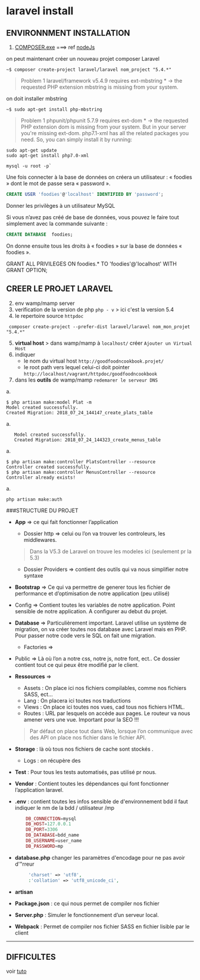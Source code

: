 # laravel install




## ENVIRONNMENT INSTALLATION
   1. [COMPOSER.exe](https://getcomposer.org/Composer-Setup.exe)  ===> ref [nodeJs](pkgnodejs/composerlaravel.md)


on peut maintenant créer un nouveau projet composer Laravel
```shell
~$ composer create-project laravel/laravel nom_project "5.4.*"
```
> Problem 1
  laravel/framework v5.4.9 requires ext-mbstring * -> the requested PHP extension mbstring is missing from your system.

on doit installer mbstring
```shell
~$ sudo apt-get install php-mbstring
```

> Problem 1
  phpunit/phpunit 5.7.9 requires ext-dom * -> the requested PHP extension dom is missing from your system.
   But in your server you're missing ext-dom. php7.1-xml has all the related packages you need. So, you can simply install it by running:
```shell
sudo apt-get update
sudo apt-get install php7.0-xml
```

```shell
mysql -u root -p`
```
Une fois connecter à la base de données on créera un utilisateur : « foodies » dont le mot de passe sera « password ».

```sql
CREATE USER 'foodies'@'localhost' IDENTIFIED BY 'password';
```
Donner les privilèges à un utilisateur MySQL

Si vous n’avez pas créé de base de données, vous pouvez le faire tout simplement avec la commande suivante :
```sql
CREATE DATABASE  foodies;
```
On donne ensuite tous les droits à « foodies » sur la base de données « foodies ».

GRANT ALL PRIVILEGES ON foodies.* TO 'foodies'@'localhost'  WITH GRANT OPTION;

## CREER LE PROJET LARAVEL
   2. env wamp/mamp server 
   3. verification de la version de php `php - v` > ici c'est la version 5.4
   4. le repertoire source `httpdoc` 
   ```shell
    composer create-project --prefer-dist laravel/laravel nom_mon_projet "5.4.*" 
   ```
   5. **virtual host**  > dans wamp/mamp à `localhost/` créer `Ajouter un Virtual Host`
   6. indiquer
        - le nom du virtual host `http://goodfoodncookbook.projet/`
        - le root path vers lequel celui-ci doit pointer `http://localhost/vagrant/httpdoc/goodfoodncookbook` 
   7. dans les **outils** de wamp/mamp `redemarer le serveur DNS`
   
 a.   
   ```
   $ php artisan make:model Plat -m
   Model created successfully.
   Created Migration: 2018_07_24_144147_create_plats_table

   ```   
 a.   
   ```$ php artisan make:model Menu -m
      Model created successfully.
      Created Migration: 2018_07_24_144323_create_menus_table

   ```   
 a.   
   ```
   $ php artisan make:controller PlatsController --resource
   Controller created successfully.
$ php artisan make:controller MenusController --resource
Controller already exists!

   ```   
 a.   
   ```
   php artisan make:auth

   ```
   
###STRUCTURE DU PROJET
- **App** => ce qui fait fonctionner l’application
	- Dossier http => celui ou l’on va trouver les controleurs, les middlewares. 
	> Dans la V5.3 de Laravel on trouve les modeles ici (seulement pr la 5.3)
	- Dossier Providers => contient des outils qui va nous simplifier notre syntaxe
- **Bootstrap** => Ce qui va permettre de generer tous les fichier de performance et d’optimisation de notre application (peu utilisé)
- Config => Contient toutes les variables de notre application. Point sensible de notre application. A configurer au debut du projet.
- **Database** => Particulièrement important. Laravel utilise un système de migration, on va créer toutes nos database avec Laravel mais en PHP. Pour passer notre code vers le SQL on fait une migration.
    - Factories =>     
-  Public => Là où l’on a notre css, notre js, notre font, ect.. Ce dossier contient tout ce qui peux être modifié par le client. 
- **Ressources** => 
    - Assets : On place ici nos fichiers compilables, comme nos fichiers SASS, ect…
    - Lang : On placera ici toutes nos traductions
    - Views : On place ici toutes nos vues, cad tous nos fichiers HTML.
    - Routes : URL par lesquels on accède aux pages. Le routeur va nous amener vers une vue. Important pour la SEO !!! 
   > Par défaut on place tout dans Web, lorsque l’on communique avec des API on place nos fichier dans le fichier API.
- **Storage** : là où tous nos fichiers de cache sont stockés .
	- Logs : on récupère des 
- **Test** : Pour tous les tests automatisés, pas utilisé pr nous.
- **Vendor** : Contient toutes les dépendances qui font fonctionner l’application laravel.
- **.env** : contient toutes les infos sensible de d'environnement bdd il faut indiquer le nm de la bdd / utilisateur /mp
    ```php
        DB_CONNECTION=mysql
        DB_HOST=127.0.0.1
        DB_PORT=3306
        DB_DATABASE=bdd_name
        DB_USERNAME=user_name
        DB_PASSWORD=mp
    ```
- **database.php**
changer les paramètres d'encodage pour ne pas avoir d'"rreur
    ```php
         'charset' => 'utf8',
         :'collation' => 'utf8_unicode_ci',
    ```
- **artisan**    
- **Package.json** : ce qui nous permet de compiler nos fichier
 
- **Server.php** : Simuler le fonctionnement d’un serveur local.
- **Webpack** : Permet de compiler nos fichier SASS en fichier lisible par le client

----
## DIFFICULTES
voir [tuto](https://www.rosehosting.com/blog/install-laravel-on-ubuntu-16-04/)

